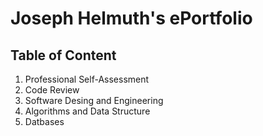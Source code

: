 # **Joseph Helmuth's ePortfolio**

## Table of Content
1. Professional Self-Assessment
2. Code Review
3. Software Desing and Engineering
4. Algorithms and Data Structure
5. Datbases


